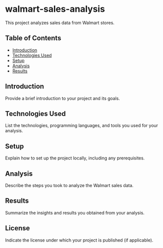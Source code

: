 # walmart-sales-analysis

This project analyzes sales data from Walmart stores.

## Table of Contents

- [Introduction](#introduction)
- [Technologies Used](#technologies-used)
- [Setup](#setup)
- [Analysis](#analysis)
- [Results](#results)

## Introduction

Provide a brief introduction to your project and its goals.

## Technologies Used

List the technologies, programming languages, and tools you used for your analysis.

## Setup

Explain how to set up the project locally, including any prerequisites.

## Analysis

Describe the steps you took to analyze the Walmart sales data.

## Results

Summarize the insights and results you obtained from your analysis.

## License

Indicate the license under which your project is published (if applicable).
